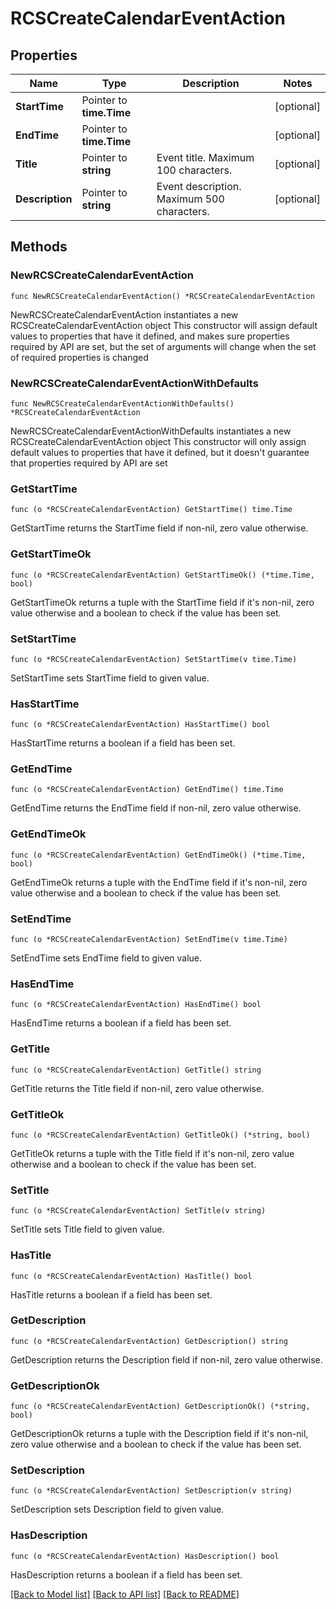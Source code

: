 # RCSCreateCalendarEventAction

## Properties

Name | Type | Description | Notes
------------ | ------------- | ------------- | -------------
**StartTime** | Pointer to **time.Time** |  | [optional] 
**EndTime** | Pointer to **time.Time** |  | [optional] 
**Title** | Pointer to **string** | Event title. Maximum 100 characters. | [optional] 
**Description** | Pointer to **string** | Event description. Maximum 500 characters. | [optional] 

## Methods

### NewRCSCreateCalendarEventAction

`func NewRCSCreateCalendarEventAction() *RCSCreateCalendarEventAction`

NewRCSCreateCalendarEventAction instantiates a new RCSCreateCalendarEventAction object
This constructor will assign default values to properties that have it defined,
and makes sure properties required by API are set, but the set of arguments
will change when the set of required properties is changed

### NewRCSCreateCalendarEventActionWithDefaults

`func NewRCSCreateCalendarEventActionWithDefaults() *RCSCreateCalendarEventAction`

NewRCSCreateCalendarEventActionWithDefaults instantiates a new RCSCreateCalendarEventAction object
This constructor will only assign default values to properties that have it defined,
but it doesn't guarantee that properties required by API are set

### GetStartTime

`func (o *RCSCreateCalendarEventAction) GetStartTime() time.Time`

GetStartTime returns the StartTime field if non-nil, zero value otherwise.

### GetStartTimeOk

`func (o *RCSCreateCalendarEventAction) GetStartTimeOk() (*time.Time, bool)`

GetStartTimeOk returns a tuple with the StartTime field if it's non-nil, zero value otherwise
and a boolean to check if the value has been set.

### SetStartTime

`func (o *RCSCreateCalendarEventAction) SetStartTime(v time.Time)`

SetStartTime sets StartTime field to given value.

### HasStartTime

`func (o *RCSCreateCalendarEventAction) HasStartTime() bool`

HasStartTime returns a boolean if a field has been set.

### GetEndTime

`func (o *RCSCreateCalendarEventAction) GetEndTime() time.Time`

GetEndTime returns the EndTime field if non-nil, zero value otherwise.

### GetEndTimeOk

`func (o *RCSCreateCalendarEventAction) GetEndTimeOk() (*time.Time, bool)`

GetEndTimeOk returns a tuple with the EndTime field if it's non-nil, zero value otherwise
and a boolean to check if the value has been set.

### SetEndTime

`func (o *RCSCreateCalendarEventAction) SetEndTime(v time.Time)`

SetEndTime sets EndTime field to given value.

### HasEndTime

`func (o *RCSCreateCalendarEventAction) HasEndTime() bool`

HasEndTime returns a boolean if a field has been set.

### GetTitle

`func (o *RCSCreateCalendarEventAction) GetTitle() string`

GetTitle returns the Title field if non-nil, zero value otherwise.

### GetTitleOk

`func (o *RCSCreateCalendarEventAction) GetTitleOk() (*string, bool)`

GetTitleOk returns a tuple with the Title field if it's non-nil, zero value otherwise
and a boolean to check if the value has been set.

### SetTitle

`func (o *RCSCreateCalendarEventAction) SetTitle(v string)`

SetTitle sets Title field to given value.

### HasTitle

`func (o *RCSCreateCalendarEventAction) HasTitle() bool`

HasTitle returns a boolean if a field has been set.

### GetDescription

`func (o *RCSCreateCalendarEventAction) GetDescription() string`

GetDescription returns the Description field if non-nil, zero value otherwise.

### GetDescriptionOk

`func (o *RCSCreateCalendarEventAction) GetDescriptionOk() (*string, bool)`

GetDescriptionOk returns a tuple with the Description field if it's non-nil, zero value otherwise
and a boolean to check if the value has been set.

### SetDescription

`func (o *RCSCreateCalendarEventAction) SetDescription(v string)`

SetDescription sets Description field to given value.

### HasDescription

`func (o *RCSCreateCalendarEventAction) HasDescription() bool`

HasDescription returns a boolean if a field has been set.


[[Back to Model list]](../README.md#documentation-for-models) [[Back to API list]](../README.md#documentation-for-api-endpoints) [[Back to README]](../README.md)


